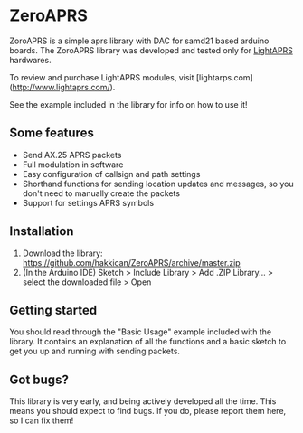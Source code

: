 ZeroAPRS
========

ZoroAPRS is a simple aprs library with DAC for samd21 based arduino boards. The ZoroAPRS library was developed and tested only for [LightAPRS](https://www.hakkican.com/lightaprs-w-2-0/) hardwares.

To review and purchase LightAPRS modules, visit [lightarps.com] (http://www.lightaprs.com/).

See the example included in the library for info on how to use it!

## Some features

- Send AX.25 APRS packets
- Full modulation in software
- Easy configuration of callsign and path settings
- Shorthand functions for sending location updates and messages, so you don't need to manually create the packets
- Support for settings APRS symbols

## Installation

1. Download the library: https://github.com/hakkican/ZeroAPRS/archive/master.zip
1. (In the Arduino IDE) Sketch > Include Library > Add .ZIP Library... > select the downloaded file > Open

## Getting started

You should read through the "Basic Usage" example included with the library. It contains an explanation of all the functions and a basic sketch to get you up and running with sending packets.

## Got bugs?

This library is very early, and being actively developed all the time. This means you should expect to find bugs. If you do, please report them here, so I can fix them!

